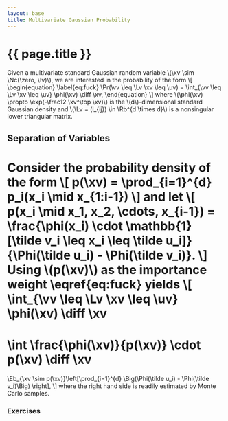```yaml
---
layout: base
title: Multivariate Gaussian Probability
---
```

# {{ page.title }}

Given a multivariate standard Gaussian random variable \\(\xv \sim \Nc(\zero, \Iv)\\), we are interested in the probability of the form
\\[
\begin{equation}
\label{eq:fuck}
    \Pr(\vv \leq \Lv \xv \leq \uv) = \int_{\vv \leq \Lv \xv \leq \uv} \phi(\xv) \diff \xv,
\end{equation}
\\]
where \\(\phi(\xv) \propto \exp(-\frac12 \xv^\top \xv)\\) is the \\(d\\)-dimensional standard Gaussian density and \\(\Lv = (l_{ij}) \in \Rb^{d \times d}\\) is a nonsingular lower triangular matrix.

<!-- Let \\( \Av = \Lv \Qv \\) be the LQ decomposition of \\( \Av \\). -->

## Separation of Variables

Consider the probability density of the form
\\[
    <!-- p(\xv) = p_1(x_1) p_2(x_2 \mid x_1) \cdots p_d(x_d \mid x_1, x_2, \cdots, x_{d-1}) -->
    p(\xv) = \prod_{i=1}^{d} p_i(x_i \mid x_{1:i-1})
\\]
and let
\\[
    p(x_i \mid x_1, x_2, \cdots, x_{i-1}) = \frac{\phi(x_i) \cdot \mathbb{1}[\tilde v_i \leq x_i \leq \tilde u_i]}{\Phi(\tilde u_i) - \Phi(\tilde v_i)}.
\\]
Using \\(p(\xv)\\) as the importance weight \eqref{eq:fuck} yields
\\[
\int_{\vv \leq \Lv \xv \leq \uv} \phi(\xv) \diff \xv
=
\int \frac{\phi(\xv)}{p(\xv)} \cdot p(\xv) \diff \xv
=
\Eb_{\xv \sim p(\xv)}\left[\prod_{i=1}^{d} \Big(\Phi(\tilde u_i) - \Phi(\tilde v_i)\Big) \right],
\\]
where the right hand side is readily estimated by Monte Carlo samples.

### **Exercises**
